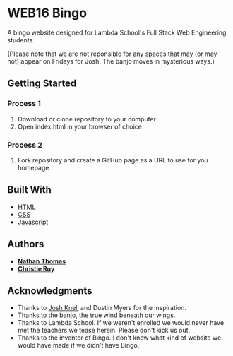# WEB16 Bingo

A bingo website designed for Lambda School's Full Stack Web Engineering students.

(Please note that we are not reponsible for any spaces that may (or may not) appear on Fridays for Josh. The banjo moves in mysterious ways.)

## Getting Started

### Process 1

1. Download or clone repository to your computer
2. Open index.html in your browser of choice

### Process 2

1. Fork repository and create a GitHub page as a URL to use for you homepage

## Built With

- [HTML](https://www.w3.org/TR/html52/)
- [CSS](https://developer.mozilla.org/en-US/docs/Web/CSS)
- [Javascript](https://www.ecma-international.org/ecma-262/6.0/)

## Authors

- [**Nathan Thomas**](https://github.com/nwthomas)
- [**Christie Roy**](https://github.com/aretoodeetoo)

## Acknowledgments

- Thanks to [Josh Knell](https://github.com/BigKnell) and Dustin Myers for the inspiration.
- Thanks to the banjo, the true wind beneath our wings.
- Thanks to Lambda School. If we weren't enrolled we would never have met the teachers we tease herein. Please don't kick us out.
- Thanks to the inventor of Bingo. I don't know what kind of website we would have made if we didn't have Bingo.
